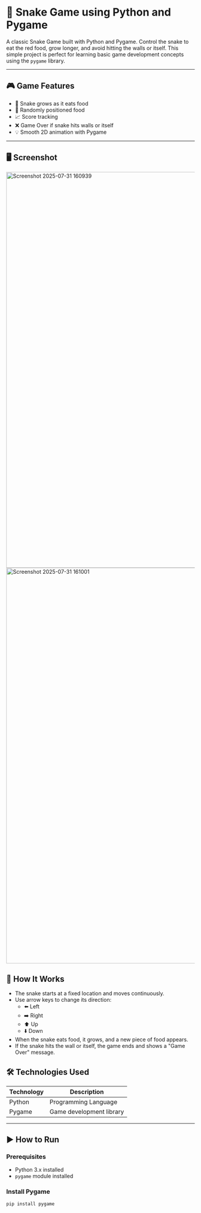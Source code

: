 
# 🐍 Snake Game using Python and Pygame

A classic Snake Game built with Python and Pygame. Control the snake to eat the red food, grow longer, and avoid hitting the walls or itself. This simple project is perfect for learning basic game development concepts using the `pygame` library.

---

## 🎮 Game Features

- 🐍 Snake grows as it eats food
- 🍎 Randomly positioned food
- 📈 Score tracking
- ❌ Game Over if snake hits walls or itself
- 💡 Smooth 2D animation with Pygame

---

## 🖥️ Screenshot

<img width="1792" height="1055" alt="Screenshot 2025-07-31 160939" src="https://github.com/user-attachments/assets/6f14de1e-6c61-489b-a968-8e92cd6eca33" />
<img width="1792" height="1055" alt="Screenshot 2025-07-31 161001" src="https://github.com/user-attachments/assets/a473b81a-c590-4e23-a42c-94d63f842654" />



## 🧱 How It Works

- The snake starts at a fixed location and moves continuously.
- Use arrow keys to change its direction:
  - ⬅️ Left
  - ➡️ Right
  - ⬆️ Up
  - ⬇️ Down
- When the snake eats food, it grows, and a new piece of food appears.
- If the snake hits the wall or itself, the game ends and shows a "Game Over" message.


## 🛠️ Technologies Used

| Technology | Description              |
|------------|--------------------------|
| Python     | Programming Language     |
| Pygame     | Game development library |

---

## ▶️ How to Run

### Prerequisites
- Python 3.x installed
- `pygame` module installed

### Install Pygame
```bash
pip install pygame

